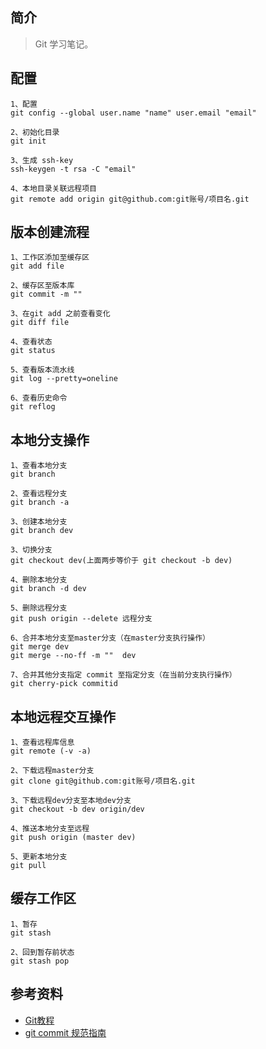 ## 简介

> Git 学习笔记。

## 配置

```text
1、配置
git config --global user.name "name" user.email "email"

2、初始化目录
git init

3、生成 ssh-key
ssh-keygen -t rsa -C "email"

4、本地目录关联远程项目
git remote add origin git@github.com:git账号/项目名.git
```

## 版本创建流程

```text
1、工作区添加至缓存区
git add file

2、缓存区至版本库  
git commit -m ""

3、在git add 之前查看变化
git diff file

4、查看状态
git status

5、查看版本流水线
git log --pretty=oneline

6、查看历史命令
git reflog
```

## 本地分支操作

```text
1、查看本地分支
git branch

2、查看远程分支
git branch -a

3、创建本地分支
git branch dev

3、切换分支
git checkout dev(上面两步等价于 git checkout -b dev)

4、删除本地分支
git branch -d dev

5、删除远程分支
git push origin --delete 远程分支

6、合并本地分支至master分支（在master分支执行操作）
git merge dev
git merge --no-ff -m ""  dev 

7、合并其他分支指定 commit 至指定分支（在当前分支执行操作）
git cherry-pick commitid
```

## 本地远程交互操作

```text
1、查看远程库信息
git remote (-v -a)

2、下载远程master分支
git clone git@github.com:git账号/项目名.git

3、下载远程dev分支至本地dev分支
git checkout -b dev origin/dev

4、推送本地分支至远程
git push origin (master dev)

5、更新本地分支
git pull
```

## 缓存工作区

```text
1、暂存
git stash

2、回到暂存前状态
git stash pop
```


## 参考资料

- [Git教程](https://www.liaoxuefeng.com/wiki/896043488029600/)
- [git commit 规范指南](https://www.jianshu.com/p/201bd81e7dc9?utm_source=oschina-app)
